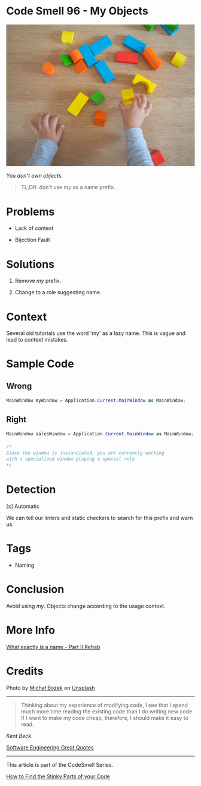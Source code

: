 # Code Smell 96 - My Objects

![Code Smell 96 - My Objects](Code%20Smell%2096%20-%20My%20Objects.jpg)

*You don't own objects.*

> TL;DR: don't use *my* as a name prefix.

# Problems

- Lack of context

- Bijection Fault

# Solutions

1. Remove *my* prefix. 

2. Change to a role suggesting name.

# Context

Several old tutorials use the word 'my' as a lazy name. 
This is vague and lead to context mistakes.

# Sample Code

## Wrong

[Gist Url]: # (https://gist.github.com/mcsee/5c9ab47e5af40a643dee30ace2b57a93)

```csharp
MainWindow myWindow = Application.Current.MainWindow as MainWindow;
```

## Right

[Gist Url]: # (https://gist.github.com/mcsee/8d230b138e3220e08064acedd585dd7d)

```csharp
MainWindow salesWindow = Application.Current.MainWindow as MainWindow;

/*
Since the window is instanciated, you are currently working
with a specialized window playing a special role
*/
```

# Detection

[x] Automatic

We can tell our linters and static checkers to search for this prefix and warn us.

# Tags

- Naming

# Conclusion

Avoid using *my*. Objects change according to the usage context.

# More Info

[What exactly is a name - Part II Rehab](https://github.com/mcsee/Software-Design-Articles/tree/main/Articles/Theory/What%20exactly%20is%20a%20name%20-%20Part%20II%20Rehab/readme.md)

# Credits

Photo by [Michał Bożek](https://unsplash.com/@bozu) on [Unsplash](https://unsplash.com/s/photos/kid-toy)
  
* * *

> Thinking about my experience of modifying code, I see that I spend much more time reading the existing code than I do writing new code. If I want to make my code cheap, therefore, I should make it easy to read.

_Kent Beck_
 
[Software Engineering Great Quotes](https://github.com/mcsee/Software-Design-Articles/tree/main/Articles/Quotes/Software%20Engineering%20Great%20Quotes/readme.md)

* * *

This article is part of the CodeSmell Series.

[How to Find the Stinky Parts of your Code](https://github.com/mcsee/Software-Design-Articles/tree/main/Articles/Code%20Smells/How%20to%20Find%20the%20Stinky%20parts%20of%20your%20Code/readme.md)
